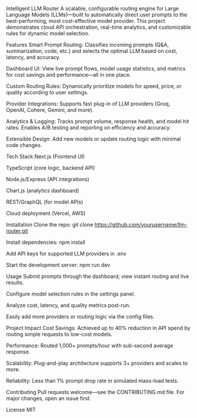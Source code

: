 Intelligent LLM Router
A scalable, configurable routing engine for Large Language Models (LLMs)—built to automatically direct user prompts to the best-performing, most cost-effective model provider. This project demonstrates cloud API orchestration, real-time analytics, and customizable rules for dynamic model selection.

Features
Smart Prompt Routing: Classifies incoming prompts (Q&A, summarization, code, etc.) and selects the optimal LLM based on cost, latency, and accuracy.

Dashboard UI: View live prompt flows, model usage statistics, and metrics for cost savings and performance—all in one place.

Custom Routing Rules: Dynamically prioritize models for speed, price, or quality according to user settings.

Provider Integrations: Supports fast plug-in of LLM providers (Groq, OpenAI, Cohere, Gemini, and more).

Analytics & Logging: Tracks prompt volume, response health, and model hit rates. Enables A/B testing and reporting on efficiency and accuracy.

Extensible Design: Add new models or update routing logic with minimal code changes.

Tech Stack
Next.js (Frontend UI)

TypeScript (core logic, backend API)

Node.js/Express (API integrations)

Chart.js (analytics dashboard)

REST/GraphQL (for model APIs)

Cloud deployment (Vercel, AWS)

Installation
Clone the repo:
git clone https://github.com/yourusername/llm-router.git

Install dependencies:
npm install

Add API keys for supported LLM providers in .env

Start the development server:
npm run dev

Usage
Submit prompts through the dashboard; view instant routing and live results.

Configure model selection rules in the settings panel.

Analyze cost, latency, and quality metrics post-run.

Easily add more providers or routing logic via the config files.

Project Impact
Cost Savings: Achieved up to 40% reduction in API spend by routing simple requests to low-cost models.

Performance: Routed 1,000+ prompts/hour with sub-second average response.

Scalability: Plug-and-play architecture supports 3+ providers and scales to more.

Reliability: Less than 1% prompt drop rate in simulated mass-load tests.


Contributing
Pull requests welcome—see the CONTRIBUTING.md file. For major changes, open an issue first.

License
MIT